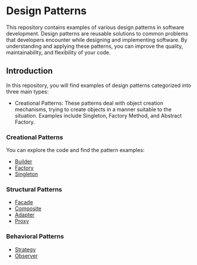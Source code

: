 # Design Patterns

This repository contains examples of various design patterns in software development.
Design patterns are reusable solutions to common problems that developers encounter
while designing and implementing software. By understanding and applying these patterns,
you can improve the quality, maintainability, and flexibility of your code.

## Introduction

In this repository, you will find examples of design patterns categorized into three main types:

+ Creational Patterns: These patterns deal with object creation mechanisms, trying to create objects in a manner suitable to the situation. Examples include Singleton, Factory Method, and Abstract Factory.


### Creational Patterns

You can explore the code and find the pattern examples:
+ [Builder](./src/main/java/com/mycompany/patterns/builder)
+ [Factory](./src/main/java/com/mycompany/patterns/factory)
+ [Singleton](./src/main/java/com/mycompany/patterns/singleton)

### Structural Patterns
+ [Facade](./src/main/java/com/mycompany/patterns/facade)
+ [Composite](./src/main/java/com/mycompany/patterns/composite)
+ [Adapter](./src/main/java/com/mycompany/patterns/adapter)
+ [Proxy](./src/main/java/com/mycompany/patterns/proxy)

### Behavioral Patterns
+ [Strategy](./src/main/java/com/mycompany/patterns/strategy)
+ [Observer](./src/main/java/com/mycompany/patterns/observer)